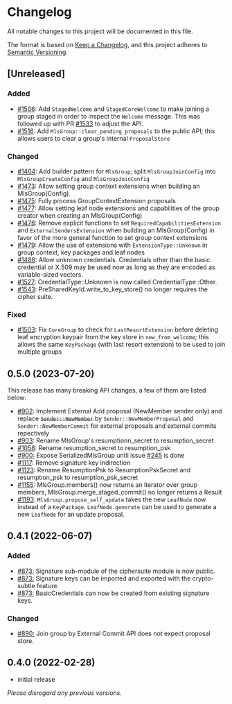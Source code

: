 # Changelog

All notable changes to this project will be documented in this file.

The format is based on [Keep a Changelog](https://keepachangelog.com/en/1.0.0/),
and this project adheres to [Semantic Versioning](https://semver.org/spec/v2.0.0.html).

## [Unreleased]

### Added

- [#1506](https://github.com/openmls/openmls/pull/1506): Add `StagedWelcome` and `StagedCoreWelcome` to make joining a group staged in order to inspect the `Welcome` message. This was followed up with PR [#1533](https://github.com/openmls/openmls/pull/1533) to adjust the API.
- [#1516](https://github.com/openmls/openmls/pull/1516): Add `MlsGroup::clear_pending_proposals` to the public API; this allows users to clear a group's internal `ProposalStore`

### Changed

- [#1464](https://github.com/openmls/openmls/pull/1464): Add builder pattern for `MlsGroup`; split `MlsGroupJoinConfig` into `MlsGroupCreateConfig` and `MlsGroupJoinConfig`
- [#1473](https://github.com/openmls/openmls/pull/1473): Allow setting group context extensions when building an MlsGroup(Config).
- [#1475](https://github.com/openmls/openmls/pull/1475): Fully process GroupContextExtension proposals
- [#1477](https://github.com/openmls/openmls/pull/1477): Allow setting leaf node extensions and capabilities of the group creator when creating an MlsGroup(Config)
- [#1478](https://github.com/openmls/openmls/pull/1478): Remove explicit functions to set `RequiredCapabilitiesExtension` and `ExternalSendersExtension` when building an MlsGroup(Config) in favor of the more general function to set group context extensions
- [#1479](https://github.com/openmls/openmls/pull/1479): Allow the use of extensions with `ExtensionType::Unknown` in group context, key packages and leaf nodes
- [#1488](https://github.com/openmls/openmls/pull/1488): Allow unknown credentials. Credentials other than the basic credential or X.509 may be used now as long as they are encoded as variable-sized vectors.
- [#1527](https://github.com/openmls/openmls/pull/1527): CredentialType::Unknown is now called CredentialType::Other.
- [#1543](https://github.com/openmls/openmls/pull/1543): PreSharedKeyId.write_to_key_store() no longer requires the cipher suite.

### Fixed

- [#1503](https://github.com/openmls/openmls/pull/1503): Fix `CoreGroup` to check for `LastResortExtension` before deleting leaf encryption keypair from the key store in `new_from_welcome`; this allows the same `KeyPackage` (with last resort extension) to be used to join multiple groups

## 0.5.0 (2023-07-20)

This release has many breaking API changes, a few of them are listed below:

- [#902](https://github.com/openmls/openmls/pull/902): Implement External Add proposal (NewMember sender only) and replace ~~`Sender::NewMember`~~ by `Sender::NewMemberProposal` and `Sender::NewMemberCommit` for external proposals and external commits repectively
- [#903](https://github.com/openmls/openmls/pull/903): Rename MlsGroup's resumptionn_secret to resumption_secret
- [#1058](https://github.com/openmls/openmls/pull/1058): Rename resumption_secret to resumption_psk
- [#900:](https://github.com/openmls/openmls/pull/900) Expose SerializedMlsGroup until issue [#245](https://github.com/openmls/openmls/issues/245) is done
- [#1117](https://github.com/openmls/openmls/pull/1117): Remove signature key indirection
- [#1123](https://github.com/openmls/openmls/pull/1123): Rename ResumptionPsk to ResumptionPskSecret and resumption_psk to resumption_psk_secret
- [#1155](https://github.com/openmls/openmls/pull/1155): MlsGroup.members() now returns an iterator over group members, MlsGroup.merge_staged_commit() no longer returns a Result
- [#1193](https://github.com/openmls/openmls/pull/1193): `MlsGroup.propose_self_update` takes the new `LeafNode` now instead of a `KeyPackage`. `LeafNode.generate` can be used to generate a new `LeafNode` for an update proposal.

## 0.4.1 (2022-06-07)

### Added

- [#873:](https://github.com/openmls/openmls/pull/873) Signature sub-module of the ciphersuite module is now public.
- [#873:](https://github.com/openmls/openmls/pull/873) Signature keys can be imported and exported with the crypto-subtle feature.
- [#873:](https://github.com/openmls/openmls/pull/873) BasicCredentials can now be created from existing signature keys.

### Changed

- [#890:](https://github.com/openmls/openmls/pull/890) Join group by External Commit API does not expect proposal store.

## 0.4.0 (2022-02-28)

- initial release

_Please disregard any previous versions._
